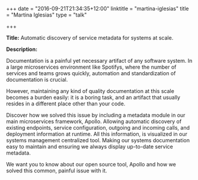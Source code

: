 +++
date = "2016-09-21T21:34:35+12:00"
linktitle = "martina-iglesias"
title = "Martina Iglesias"
type = "talk"

+++

<div class="span-15  ">
  <div class="span-15  last ">
  <p><strong>Title:</strong>
Automatic discovery of service metadata for systems at scale.
</p>

<p><strong>Description:</strong></p>

<p>Documentation is a painful yet necessary artifact of any software system. In a large microservices environment like Spotifys, where the number of services and teams grows quickly, automation and standardization of documentation is crucial.</p>

<p>However, maintaining any kind of quality documentation at this scale becomes a burden easily: it is a boring task, and an artifact that usually resides in a different place other than your code.</p>

<p>Discover how we solved this issue by including a metadata module in our main microservices framework, Apollo. Allowing automatic discovery of existing endpoints, service configuration, outgoing and incoming calls, and deployment information at runtime. All this information, is visualized in our systems management centralized tool. Making our systems documentation easy to maintain and ensuring we always display up-to-date service metadata.</p>

<p>We want you to know about our open source tool, Apollo and how we solved this common, painful issue with it.</p>

  </div>
</div>

